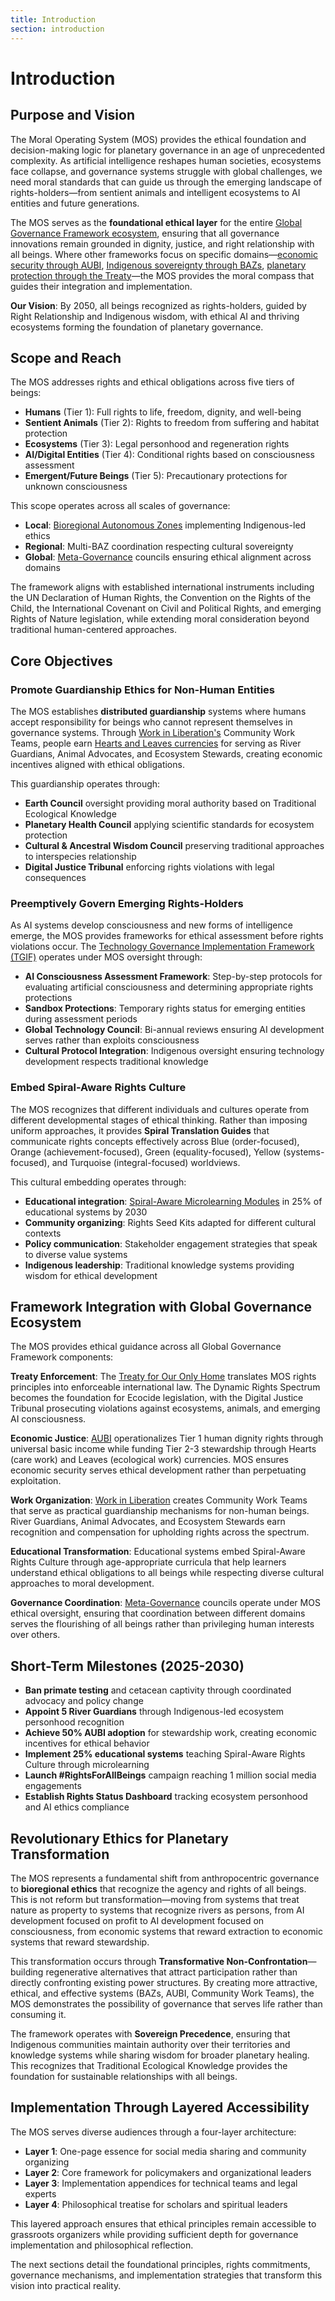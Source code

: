 ```yaml
---
title: Introduction
section: introduction
---
```


# Introduction

## **Purpose and Vision**

The Moral Operating System (MOS) provides the ethical foundation and decision-making logic for planetary governance in an age of unprecedented complexity. As artificial intelligence reshapes human societies, ecosystems face collapse, and governance systems struggle with global challenges, we need moral standards that can guide us through the emerging landscape of rights-holders—from sentient animals and intelligent ecosystems to AI entities and future generations.

The MOS serves as the **foundational ethical layer** for the entire [Global Governance Framework ecosystem](/frameworks/meta-governance), ensuring that all governance innovations remain grounded in dignity, justice, and right relationship with all beings. Where other frameworks focus on specific domains—[economic security through AUBI](/frameworks/adaptive-universal-basic-income), [Indigenous sovereignty through BAZs](/frameworks/indigenous-governance-and-traditional-knowledge), [planetary protection through the Treaty](/frameworks/treaty-for-our-only-home)—the MOS provides the moral compass that guides their integration and implementation.

**Our Vision**: By 2050, all beings recognized as rights-holders, guided by Right Relationship and Indigenous wisdom, with ethical AI and thriving ecosystems forming the foundation of planetary governance.

## **Scope and Reach**

The MOS addresses rights and ethical obligations across five tiers of beings:

- **Humans** (Tier 1): Full rights to life, freedom, dignity, and well-being
- **Sentient Animals** (Tier 2): Rights to freedom from suffering and habitat protection  
- **Ecosystems** (Tier 3): Legal personhood and regeneration rights
- **AI/Digital Entities** (Tier 4): Conditional rights based on consciousness assessment
- **Emergent/Future Beings** (Tier 5): Precautionary protections for unknown consciousness

This scope operates across all scales of governance:
- **Local**: [Bioregional Autonomous Zones](/frameworks/indigenous-governance-and-traditional-knowledge) implementing Indigenous-led ethics
- **Regional**: Multi-BAZ coordination respecting cultural sovereignty
- **Global**: [Meta-Governance](/frameworks/meta-governance) councils ensuring ethical alignment across domains

The framework aligns with established international instruments including the UN Declaration of Human Rights, the Convention on the Rights of the Child, the International Covenant on Civil and Political Rights, and emerging Rights of Nature legislation, while extending moral consideration beyond traditional human-centered approaches.

## **Core Objectives**

### **Promote Guardianship Ethics for Non-Human Entities**

The MOS establishes **distributed guardianship** systems where humans accept responsibility for beings who cannot represent themselves in governance systems. Through [Work in Liberation's](/frameworks/work-in-liberation) Community Work Teams, people earn [Hearts and Leaves currencies](/frameworks/adaptive-universal-basic-income) for serving as River Guardians, Animal Advocates, and Ecosystem Stewards, creating economic incentives aligned with ethical obligations.

This guardianship operates through:
- **Earth Council** oversight providing moral authority based on Traditional Ecological Knowledge
- **Planetary Health Council** applying scientific standards for ecosystem protection
- **Cultural & Ancestral Wisdom Council** preserving traditional approaches to interspecies relationship
- **Digital Justice Tribunal** enforcing rights violations with legal consequences

### **Preemptively Govern Emerging Rights-Holders**

As AI systems develop consciousness and new forms of intelligence emerge, the MOS provides frameworks for ethical assessment before rights violations occur. The [Technology Governance Implementation Framework (TGIF)](/frameworks/technology-governance) operates under MOS oversight through:

- **AI Consciousness Assessment Framework**: Step-by-step protocols for evaluating artificial consciousness and determining appropriate rights protections
- **Sandbox Protections**: Temporary rights status for emerging entities during assessment periods
- **Global Technology Council**: Bi-annual reviews ensuring AI development serves rather than exploits consciousness
- **Cultural Protocol Integration**: Indigenous oversight ensuring technology development respects traditional knowledge

### **Embed Spiral-Aware Rights Culture**

The MOS recognizes that different individuals and cultures operate from different developmental stages of ethical thinking. Rather than imposing uniform approaches, it provides **Spiral Translation Guides** that communicate rights concepts effectively across Blue (order-focused), Orange (achievement-focused), Green (equality-focused), Yellow (systems-focused), and Turquoise (integral-focused) worldviews.

This cultural embedding operates through:
- **Educational integration**: [Spiral-Aware Microlearning Modules](/frameworks/educational-systems) in 25% of educational systems by 2030
- **Community organizing**: Rights Seed Kits adapted for different cultural contexts
- **Policy communication**: Stakeholder engagement strategies that speak to diverse value systems
- **Indigenous leadership**: Traditional knowledge systems providing wisdom for ethical development

## **Framework Integration with Global Governance Ecosystem**

The MOS provides ethical guidance across all Global Governance Framework components:

**Treaty Enforcement**: The [Treaty for Our Only Home](/frameworks/treaty-for-our-only-home) translates MOS rights principles into enforceable international law. The Dynamic Rights Spectrum becomes the foundation for Ecocide legislation, with the Digital Justice Tribunal prosecuting violations against ecosystems, animals, and emerging AI consciousness.

**Economic Justice**: [AUBI](/frameworks/adaptive-universal-basic-income) operationalizes Tier 1 human dignity rights through universal basic income while funding Tier 2-3 stewardship through Hearts (care work) and Leaves (ecological work) currencies. MOS ensures economic security serves ethical development rather than perpetuating exploitation.

**Work Organization**: [Work in Liberation](/frameworks/work-in-liberation) creates Community Work Teams that serve as practical guardianship mechanisms for non-human beings. River Guardians, Animal Advocates, and Ecosystem Stewards earn recognition and compensation for upholding rights across the spectrum.

**Educational Transformation**: Educational systems embed Spiral-Aware Rights Culture through age-appropriate curricula that help learners understand ethical obligations to all beings while respecting diverse cultural approaches to moral development.

**Governance Coordination**: [Meta-Governance](/frameworks/meta-governance) councils operate under MOS ethical oversight, ensuring that coordination between different domains serves the flourishing of all beings rather than privileging human interests over others.

## **Short-Term Milestones (2025-2030)**

- **Ban primate testing** and cetacean captivity through coordinated advocacy and policy change
- **Appoint 5 River Guardians** through Indigenous-led ecosystem personhood recognition
- **Achieve 50% AUBI adoption** for stewardship work, creating economic incentives for ethical behavior
- **Implement 25% educational systems** teaching Spiral-Aware Rights Culture through microlearning
- **Launch #RightsForAllBeings** campaign reaching 1 million social media engagements
- **Establish Rights Status Dashboard** tracking ecosystem personhood and AI ethics compliance

## **Revolutionary Ethics for Planetary Transformation**

The MOS represents a fundamental shift from anthropocentric governance to **bioregional ethics** that recognize the agency and rights of all beings. This is not reform but transformation—moving from systems that treat nature as property to systems that recognize rivers as persons, from AI development focused on profit to AI development focused on consciousness, from economic systems that reward extraction to economic systems that reward stewardship.

This transformation occurs through **Transformative Non-Confrontation**—building regenerative alternatives that attract participation rather than directly confronting existing power structures. By creating more attractive, ethical, and effective systems (BAZs, AUBI, Community Work Teams), the MOS demonstrates the possibility of governance that serves life rather than consuming it.

The framework operates with **Sovereign Precedence**, ensuring that Indigenous communities maintain authority over their territories and knowledge systems while sharing wisdom for broader planetary healing. This recognizes that Traditional Ecological Knowledge provides the foundation for sustainable relationships with all beings.

## **Implementation Through Layered Accessibility**

The MOS serves diverse audiences through a four-layer architecture:

- **Layer 1**: One-page essence for social media sharing and community organizing
- **Layer 2**: Core framework for policymakers and organizational leaders  
- **Layer 3**: Implementation appendices for technical teams and legal experts
- **Layer 4**: Philosophical treatise for scholars and spiritual leaders

This layered approach ensures that ethical principles remain accessible to grassroots organizers while providing sufficient depth for governance implementation and philosophical reflection.

The next sections detail the foundational principles, rights commitments, governance mechanisms, and implementation strategies that transform this vision into practical reality.
